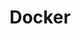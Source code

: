 ---
title: "Docker"
summary: "Docker se ha convertido en el nuevo estándar de despliegue de
    aplicaciones y en la nueva herramienta compañera del desarrollador. En
    este documento se va a estudiar cómo funciona Docker, cómo está
    compuesto, qué mecanismos usa para trabajar de forma eficiente y los
    conceptos relacionados al mismo: contenedores, imágenes, interfaces
    virtuales, volúmenes y gestores de almacenamiento.

    Por otra parte, el gran crecimiento conlleva unas responsabilidades de
    seguridad que no siempre se pueden abarcar. Se verá cómo Docker hace uso
    de mecanismos de seguridad del kernel de Linux para aislar los procesos
    con *namespaces*, crear interfaces de red virtuales con `iptables` y
    restringir el acceso a recursos con los *control groups*."
---